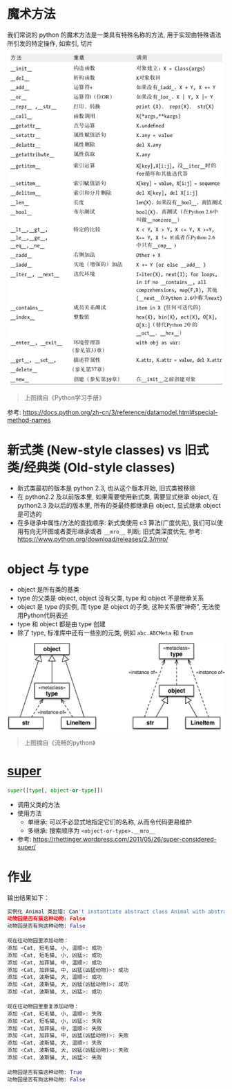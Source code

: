 
# 魔术方法

我们常说的 python 的魔术方法是一类具有特殊名称的方法, 用于实现由特殊语法所引发的特定操作, 如索引, 切片

![](pic/magic_method.jpg)
> 上图摘自《Python学习手册》

参考: https://docs.python.org/zh-cn/3/reference/datamodel.html#special-method-names


# 新式类 (New-style classes) vs 旧式类/经典类 (Old-style classes)

- 新式类最初的版本是 python 2.3, 也从这个版本开始, 旧式类被移除
- 在 python2.2 及以前版本里, 如果需要使用新式类, 需要显式继承 object, 在 python2.3 及以后的版本里, 所有的类最终都继承自 object, 显式继承 object 是可选的
- 在多继承中属性/方法的查找顺序: 新式类使用 c3 算法(广度优先), 我们可以使用有向无环图或者菱形继承或者 `__mro__` 判断; 旧式类深度优先, 参考: https://www.python.org/download/releases/2.3/mro/


# object 与 type

- object 是所有类的基类
- type 的父类是 object, object 没有父类, type 和 object 不是继承关系
- object 是 type 的实例, 而 type 是 object 的子类, 这种关系很“神奇”, 无法使用Python代码表述
- type 和 object 都是由 type 创建
- 除了 type, 标准库中还有一些别的元类, 例如 `abc.ABCMeta` 和 `Enum`

![](pic/type_object.jpg)
> 上图摘自《流畅的python》

# [super](https://docs.python.org/zh-cn/3/library/functions.html?highlight=object#super)

```python
super([type[, object-or-type]])
```

- 调用父类的方法
- 使用方法
    - 单继承: 可以不必显式地指定它们的名称, 从而令代码更易维护
    - 多继承: 搜索顺序为 `<object-or-type>.__mro__`
- 参考: https://rhettinger.wordpress.com/2011/05/26/super-considered-super/

# 作业

输出结果如下：

```python
实例化 Animal 类出错: Can't instantiate abstract class Animal with abstract methods __init__
动物园是否有猫这种动物: False
动物园是否有狗这种动物: False

现在往动物园里添加动物：
添加 <Cat, 短毛猫, 小, 温顺>: 成功
添加 <Cat, 短毛猫, 小, 凶猛>: 成功
添加 <Cat, 加菲猫, 中, 温顺>: 成功
添加 <Cat, 加菲猫, 中, 凶猛(凶猛动物)>: 成功
添加 <Cat, 波斯猫, 大, 温顺>: 成功
添加 <Cat, 波斯猫, 大, 凶猛(凶猛动物)>: 成功
添加 <Cat, 波斯猫, 大, 凶猛>: 成功

现在往动物园里重复添加动物：
添加 <Cat, 短毛猫, 小, 温顺>: 失败
添加 <Cat, 短毛猫, 小, 凶猛>: 失败
添加 <Cat, 加菲猫, 中, 温顺>: 失败
添加 <Cat, 加菲猫, 中, 凶猛(凶猛动物)>: 失败
添加 <Cat, 波斯猫, 大, 温顺>: 失败
添加 <Cat, 波斯猫, 大, 凶猛(凶猛动物)>: 失败
添加 <Cat, 波斯猫, 大, 凶猛>: 失败

动物园是否有猫这种动物: True
动物园是否有狗这种动物: False
```